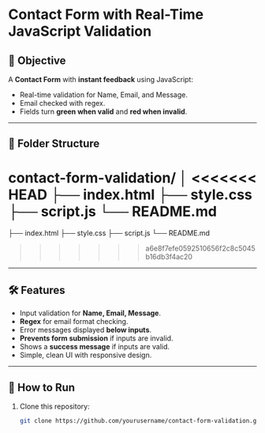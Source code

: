# Contact Form with Real-Time JavaScript Validation

## 📌 Objective
A **Contact Form** with **instant feedback** using JavaScript:
- Real-time validation for Name, Email, and Message.
- Email checked with regex.
- Fields turn **green when valid** and **red when invalid**.

---

## 📂 Folder Structure

contact-form-validation/
│
<<<<<<< HEAD
├── index.html
├── style.css
├── script.js
└── README.md
=======
├── index.html 
├── style.css 
├── script.js 
└── README.md 
>>>>>>> a6e8f7efe0592510656f2c8c5045b16db3f4ac20

---

## 🛠️ Features

- Input validation for **Name, Email, Message**.
- **Regex** for email format checking.
- Error messages displayed **below inputs**.
- **Prevents form submission** if inputs are invalid.
- Shows a **success message** if inputs are valid.
- Simple, clean UI with responsive design.

---

## 📜 How to Run

1. Clone this repository:
   ```bash
   git clone https://github.com/yourusername/contact-form-validation.git
   ```
